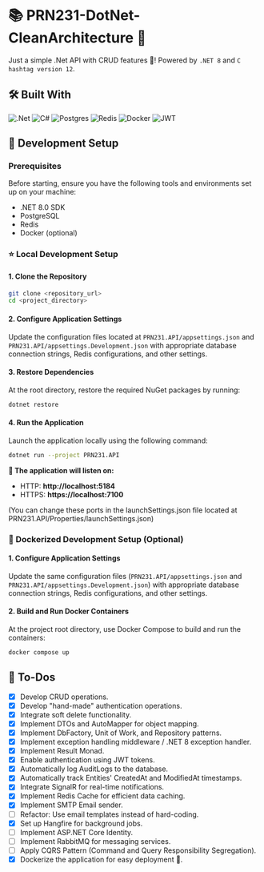 # 📚 PRN231-DotNet-CleanArchitecture 🚀
Just a simple .Net API with CRUD features 🥲! Powered by `.NET 8` and `C hashtag version 12`.
## 🛠️ Built With
![.Net](https://img.shields.io/badge/.NET-5C2D91?style=for-the-badge&logo=.net&logoColor=white)
![C#](https://img.shields.io/badge/c%23-%23239120.svg?style=for-the-badge&logo=csharp&logoColor=white)
![Postgres](https://img.shields.io/badge/postgres-%23316192.svg?style=for-the-badge&logo=postgresql&logoColor=white)
![Redis](https://img.shields.io/badge/redis-%23DD0031.svg?style=for-the-badge&logo=redis&logoColor=white)
![Docker](https://img.shields.io/badge/docker-%230db7ed.svg?style=for-the-badge&logo=docker&logoColor=white)
![JWT](https://img.shields.io/badge/JWT-black?style=for-the-badge&logo=JSON%20web%20tokens)
## 🚧 Development Setup
### Prerequisites
Before starting, ensure you have the following tools and environments set up on your machine:
- .NET 8.0 SDK
- PostgreSQL
- Redis
- Docker (optional)
### ⭐ Local Development Setup
#### 1. Clone the Repository
```bash
git clone <repository_url>
cd <project_directory>
```
#### 2. Configure Application Settings
Update the configuration files located at `PRN231.API/appsettings.json` and `PRN231.API/appsettings.Development.json` with appropriate database connection strings, Redis configurations, and other settings.
#### 3. Restore Dependencies
At the root directory, restore the required NuGet packages by running:
```bash
dotnet restore
```
#### 4. Run the Application
Launch the application locally using the following command:
```bash
dotnet run --project PRN231.API
```

__🚀 The application will listen on:__
- HTTP: **http://localhost:5184**
- HTTPS: **https://localhost:7100**

(You can change these ports in the launchSettings.json file located at PRN231.API/Properties/launchSettings.json)
### 🐳 Dockerized Development Setup (Optional)
#### 1. Configure Application Settings
Update the same configuration files (`PRN231.API/appsettings.json` and `PRN231.API/appsettings.Development.json`) with appropriate database connection strings, Redis configurations, and other settings.
#### 2. Build and Run Docker Containers
At the project root directory, use Docker Compose to build and run the containers:
```bash
docker compose up
```
## 🎯 To-Dos
- [x] Develop CRUD operations.
- [x] Develop "hand-made" authentication operations.
- [x] Integrate soft delete functionality.
- [x] Implement DTOs and AutoMapper for object mapping.
- [x] Implement DbFactory, Unit of Work, and Repository patterns.
- [x] Implement exception handling middleware / .NET 8 exception handler.
- [x] Implement Result Monad.
- [x] Enable authentication using JWT tokens.
- [x] Automatically log AuditLogs to the database.
- [x] Automatically track Entities' CreatedAt and ModifiedAt timestamps.
- [x] Integrate SignalR for real-time notifications.
- [x] Implement Redis Cache for efficient data caching.
- [x] Implement SMTP Email sender.
- [ ] Refactor: Use email templates instead of hard-coding.
- [x] Set up Hangfire for background jobs.
- [ ] Implement ASP.NET Core Identity.
- [ ] Implement RabbitMQ for messaging services.
- [ ] Apply CQRS Pattern (Command and Query Responsibility Segregation).
- [x] Dockerize the application for easy deployment 🐳.
